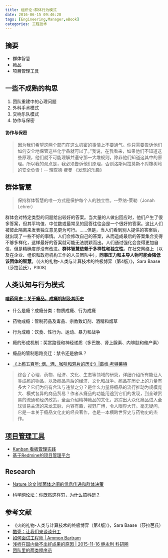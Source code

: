 ```yaml
---
title: 组织论:群体行为模式
date: 2016-06-15 09:46:28
tags: [Engineering,Manager,eBook]
categories: 工程技术
---
```

## 摘要
- 群体智慧
- 瘾品
- 项目管理工具

<!--more-->

## 一些不成熟的构思

1. 团队重建中的心理问题
2. 外科手术模式
3. 交响乐队模式
4. 协作与保密

#### 协作与保密

>因为我们希望这两个部门在这么机密的事情上不要通气。你只需要告诉他们如何安全地保管这些化学品就可以了。”我说，在我看来，如果他们不知道这些原理，他们就不可能理解并遵守那一大堆规则，除非他们知道这其中的原理。所以我的观点是，我必须告诉他们原理，否则洛斯阿拉莫斯不对橡树岭的安全负责！-- 理查德·费曼 《发现的乐趣》

## 群体智慧

>保持群体智慧的唯一方式是保护每个人的独立性。--乔纳-莱勒（Jonah Lehrer）

群体会对特定类型的问题给出较好的答案。当大量的人做出回应时，他们产生了很多答案，但其平均值、中位数或最常见的回答往往会是一个很好的答案。这比人们被彼此隔离来发表独立意见更为可行。......但是，当人们看到别人提供的答案后，就出现了一些不好的事情。人们会修改自己的答案，从而造成最后的答案集合变得不够多样化，这样最好的答案就可能无法脱颖而出。人们通过强化会变得更加自信，但是精确度却没有改进。**群体智慧依赖于多样性和独立性**。在社交网络上（以及在企业、组织和政府机构工作的人员团队中），**同事压力和主导人物可能会降低该团体的智慧**。（《火的礼物-人类与计算技术的终极博弈（第4版）》，Sara Baase（莎拉芭氏），P308）

## 人类认知与行为模式

#### [嗑药简史：关于瘾品，成瘾机制及其历史](https://riboseyim.github.io/2017/09/04/Addiction-Decision/)
- 什么是瘾？成瘾分类：物质成瘾、行为成瘾
- 药物成瘾：管制药品及毒品、宗教致幻剂、酒精和烟草
- 行为成瘾：饮食、性行为、运动、暴力和战争
- 瘾的形成机制：奖赏路径和神经递质（多巴胺、肾上腺素、内啡肽和催产素）
- 瘾品的管制思路变迁：禁令还是放纵？

- [《上瘾五百年: 烟、酒、咖啡和鸦片的历史》|戴维·考特莱特](https://book.douban.com/subject/25908552/)

>综合了心理、药物、经济、文化、生态等领域的研究，详细介绍所有能让人类成瘾的物品，以及瘾品背后的经济、文化和战争。瘾品在历史上的力量有多大？它们为何有合法与违禁之分？是什么力量将瘾品的流行推动为规模庞大、模式各异的商品贸易？作者从瘾品的功能用途到它们的发现，到全球贸易的流通和经济政策，全面介绍精神瘾品的文化，追踪出大众化瘾品进入全球贸易主流的来龙去脉，内容有趣，视野广博，令人眼界大开。毫无疑问，它是一本关于瘾品文化史的经典著作，也是一本横跨世界史与药物史的杰作。

## [项目管理工具](https://riboseyim.github.io/2016/04/26/TeamWork-Redmine/)
- [Kanban 看板管理实践](https://riboseyim.github.io/2017/08/06/TeamWork-Kanban/)
- [基于Redmine的项目管理平台](http://www.jianshu.com/p/cd7a12fa09bb)

## Research

- [Nature 论文|噬菌体之间的信息传递和群体决策](https://mp.weixin.qq.com/s?__biz=MzA5NDkzNjIwMg==&mid=2651660711&idx=2&sn=99034f5ea2e2bcf273782e05cf78b878&chksm=8bbe8c42bcc90554a06ac80a16207db6198fa8a8d0c5bd81dbe9751d97cf27cb8fa8ea33e7fc&mpshare=1&scene=1&srcid=0126FCe0uka9jHHXbABeCYPR#rd)

- [科学网论坛：你既然这样穷，为什么搞科研？](https://mp.weixin.qq.com/s?__biz=MzA5NDkzNjIwMg==&amp;mid=201291634&amp;idx=1&amp;sn=c631663cad7b2d9c70420fce5ffc4b3a&amp;scene=1#rd)

## 参考文献
- 《火的礼物-人类与计算技术的终极博弈（第4版）》，Sara Baase（莎拉芭氏）
- [酷壳：让我们来谈谈分工](http://coolshell.cn/articles/17295.html)
- [如何面试工程师 | Ammon Bartram ](http://www.infoq.com/cn/articles/how-to-interview-engineers?utm_campaign=infoq_content&utm_source=infoq&utm_medium=feed&utm_term=global)
- [浅析在国内做不出好成果的原因 | 2015-11-16 鲍永利 科研圈](https://mp.weixin.qq.com/s/b2bV_P7UzmMfNr-2fW89FQ)
- [团队里的两类程序员](http://icodeit.org/2018/01/two-types-of-developer/)
